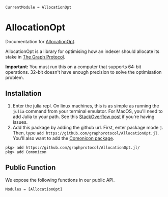 ```@meta
CurrentModule = AllocationOpt
```

# AllocationOpt

Documentation for [AllocationOpt](https://github.com/graphprotocol/AllocationOpt.jl).

AllocationOpt is a library for optimising how an indexer should allocate its stake in [The Graph Protocol](https://thegraph.com/en/).

**Important:** You must run this on a computer that supports 64-bit operations. 32-bit doesn't have enough precision to solve the optimisation problem.

## Installation

1. Enter the julia repl. On linux machines, this is as simple as running the `julia` command from your terminal emulator. For MacOS, you'll need to add Julia to your path. See this [StackOverflow post](https://stackoverflow.com/questions/72123620/permission-denied-when-i-am-trying-to-add-julia-to-path-in-macos/72308646#72308646) if you're having issues.
2. Add this package by adding the github url. First, enter package mode `]`. Then, type `add https://github.com/graphprotocol/AllocationOpt.jl`. You'll also want to add the [Comonicon package](https://github.com/comonicon/Comonicon.jl).

```julia-repl
pkg> add https://github.com/graphprotocol/AllocationOpt.jl/
pkg> add Comonicon
```

## Public Function

We expose the following functions in our public API.

```@autodocs
Modules = [AllocationOpt]
```
